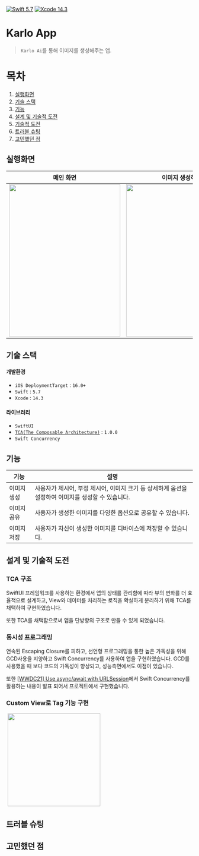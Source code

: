 [![Swift 5.7](https://img.shields.io/badge/swift-5.7-ED523F.svg?style=flat)]() [![Xcode 14.3](https://img.shields.io/badge/Xcode-14.3-ED523F.svg?style=flat&color=blue)]()

# Karlo App
> `Karlo Ai`를 통해 이미지를 생성해주는 앱.

# 목차
1. [실행화면](#-실행화면)
2. [기술 스택](#-기술-스택)
3. [기능](#-기능)
4. [설계 및 기술적 도전](#-설계-및-기술적-도전)
5. [기술적 도전](#-기술적-도전)
6. [트러블 슈팅](#-트러블-슈팅)
7. [고민했던 점](#-고민했던-점)

## 실행화면

| 메인 화면 | 이미지 생성하기 | 생성된 이미지 | 공유 및 저장 |
| :--------: | :--------: | :--------: | :--------: | 
| <img src = "https://github.com/zhilly11/ios-Karlo/assets/99257965/53209059-4f48-4796-bd97-88875024beaa" width=300 height=410> | <img src = "https://github.com/zhilly11/ios-Karlo/assets/99257965/d79f47fd-a6fb-4e50-9569-6c1a99448dcf" width=300 height=410> | <img src = "https://github.com/zhilly11/ios-Karlo/assets/99257965/811ebf0b-74a5-45c0-aebc-38ccf19888fd" width=300 height=410> | <img src = "https://github.com/zhilly11/ios-Karlo/assets/99257965/af2dbe8d-9b83-471c-b326-0143d7f00a80" width=300 height=410> |

## 기술 스택

#### 개발환경
- `iOS DeploymentTarget` : `16.0+`
- `Swift` : `5.7`
- `Xcode` : `14.3`

#### 라이브러리
- `SwiftUI`
- [`TCA(The Composable Architecture)`](https://github.com/pointfreeco/swift-composable-architecture) : `1.0.0`
- `Swift Concurrency`

## 기능

| 기능 | 설명 |
| -------- | -------- |
| 이미지 생성 | 사용자가 제시어, 부정 제시어, 이미지 크기 등 상세하게 옵션을 설정하여 이미지를 생성할 수 있습니다. |
| 이미지 공유 | 사용자가 생성한 이미지를 다양한 옵션으로 공유할 수 있습니다. |
| 이미지 저장 | 사용자가 자신이 생성한 이미지를 디바이스에 저장할 수 있습니다. |

## 설계 및 기술적 도전

### TCA 구조
SwiftUI 프레임워크를 사용하는 환경에서 앱의 상태를 관리함에 따라 뷰의 변화를 더 효율적으로 설계하고, View와 데이터를 처리하는 로직을 확실하게 분리하기 위해 TCA를 채택하여 구현하였습니다.

또한 TCA를 채택함으로써 앱을 단방향의 구조로 만들 수 있게 되었습니다.

### 동시성 프로그래밍
연속된 Escaping Closure를 피하고, 선언형 프로그래밍을 통한 높은 가독성을 위해 GCD사용을 지양하고 Swift Concurrency를 사용하여 앱을 구현하였습니다.
GCD를 사용했을 때 보다 코드의 가독성이 향상되고, 성능측면에서도 이점이 있습니다.

또한 [[WWDC21] Use async/await with URLSession](https://developer.apple.com/wwdc21/10095)에서 Swift Concurrency를 활용하는 내용이 발표 되어서 프로젝트에서 구현했습니다.

### Custom View로 Tag 기능 구현
![]()
<img src = "https://hackmd.io/_uploads/Sk6AXZoJ6.png" widht = 300 height = 250>

## 트러블 슈팅

## 고민했던 점
